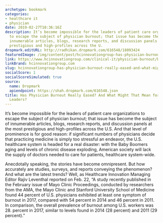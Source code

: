 ```yaml
---
archetype: bookmark
categories:
- healthcare it
- physician
date: 2019-02-27T10:36:16Z
description: It’s become impossible for the leaders of patient care organizations
  to escape the subject of physician burnout; that issue has become the subject of
  innumerable articles, blogs, research reports, and discussion panels at the most
  prestigious and high-profiles across the U.
dropmark.editURL: http://radhikan.dropmark.com/616548/18093424
featuredImage: /img/content/post/hcinnovationgroup-has-physician-burnout-really-eased-and-what-might-that-mean-for-health-it-leaders.jpg
link: https://www.hcinnovationgroup.com/clinical-it/physician-burnout/blog/21069855/has-physician-burnout-really-eased-and-what-might-that-mean-for-health-it-leaders
linkBrand: hcinnovationgroup.com
slug: hcinnovationgroup-has-physician-burnout-really-eased-and-what-might-that-mean-for-health-it-leaders
socialScore: 1
socialScoreSimulated: true
source:
  name: Dropmark
  apiendpoint: https://shah.dropmark.com/616548.json
title: Has Physician Burnout Really Eased? And What Might That Mean for Health IT
  Leaders?
---
```

It’s become impossible for the leaders of patient care organizations to escape the subject of physician burnout; that issue has become the subject of innumerable articles, blogs, research reports, and discussion panels at the most prestigious and high-profiles across the U.S. And that level of prominence is for good reason: if significant numbers of physicians decide that practicing medicine is simply too stressful an endeavor, the U.S. healthcare system is headed for a real disaster: with the Baby Boomers aging and levels of chronic disease exploding, American society will lack the supply of doctors needed to care for patients, healthcare system-wide.

Anecdotally speaking, the stories have become omnipresent. But how accurately are studies, surveys, and reports conveying the phenomenon? And what are the latest trends? Well, as Healthcare Innovation Managing Editor Rajiv Leventhal reported on Feb. 22, “A study recently published in the February issue of Mayo Clinic Proceedings, conducted by researchers from the AMA, the Mayo Clinic and Stanford University School of Medicine found 44 percent of U.S. physicians exhibited at least one symptom of burnout in 2017, compared with 54 percent in 2014 and 46 percent in 2011. In comparison, the overall prevalence of burnout among U.S. workers was 28. percent in 2017, similar to levels found in 2014 (28 percent) and 2011 (29 percent).”

